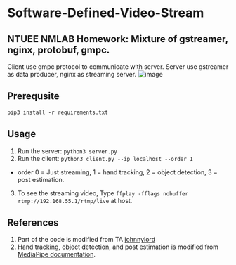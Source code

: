 # Software-Defined-Video-Stream

## NTUEE NMLAB Homework: Mixture of gstreamer, nginx, protobuf, gmpc.
Client use gmpc protocol to communicate with server.
Server use gstreamer as data producer, nginx as streaming server. 
![image](https://user-images.githubusercontent.com/46078333/168885909-c56673d1-ffc7-4664-8d2d-4a63161ab1c7.png)

## Prerequsite
`pip3 install -r requirements.txt`

## Usage
1. Run the server: `python3 server.py`
2. Run the client: `python3 client.py --ip localhost --order 1` 
  - order 0 = Just streaming, 1 = hand tracking, 2 = object detection, 3 = post estimation.
3. To see the streaming video, Type `ffplay -fflags nobuffer rtmp://192.168.55.1/rtmp/live` at host.

## References
1. Part of the code is modified from TA [johnnylord](https://gist.github.com/johnnylord)
2. Hand tracking, object detection, and post estimation is modified from [MediaPipe documentation](https://mediapipe.readthedocs.io/en/latest/).
